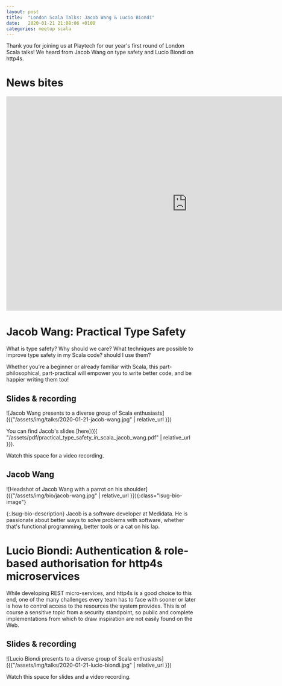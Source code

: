 ```yaml
---
layout: post
title:  "London Scala Talks: Jacob Wang & Lucio Biondi"
date:   2020-01-21 21:08:06 +0100
categories: meetup scala
---
```


Thank you for joining us at Playtech for our year's first round of London Scala talks!  We heard from Jacob Wang on type safety and Lucio Biondi on http4s.

# News bites

<iframe src="https://docs.google.com/presentation/d/e/2PACX-1vRMHgO2WmaJQfiOA6A2AFmhP-9BQloBA-Zmyg0QonJmJFSA9kJeDLKXkvteHxmbuIIE1-KAQD2p3J5E/embed?start=false&loop=false&delayms=3000" frameborder="0" width="960" height="569" allowfullscreen="true" mozallowfullscreen="true" webkitallowfullscreen="true">
</iframe>

# Jacob Wang: Practical Type Safety

What is type safety? Why should we care? What techniques are possible to improve type safety in my Scala code? should I use them?

Whether you're a beginner or already familiar with Scala,
this part-philosophical, part-practical will empower you to write better code, and be happier writing them too!

## Slides & recording

![Jacob Wang presents to a diverse group of Scala enthusiasts]({{"/assets/img/talks/2020-01-21-jacob-wang.jpg" | relative_url }})

You can find Jacob's slides [here]({{ "/assets/pdf/practical_type_safety_in_scala_jacob_wang.pdf" | relative_url }}).

Watch this space for a video recording.

## Jacob Wang

<div markdown="1" class="lsug-bio">
![Headshot of Jacob Wang with a parrot on his shoulder]({{"/assets/img/bio/jacob-wang.jpg" | relative_url }}){:class="lsug-bio-image"}

{:.lsug-bio-description}
Jacob is a software developer at Medidata. He is passionate about better ways to solve problems with software, whether that's functional programming, better tools or a cat on his lap.
</div>

# Lucio Biondi: Authentication & role-based authorisation for http4s microservices

While developing REST micro-services, and http4s is a good choice to this end, one of the many challenges every team has to face with sooner or later is how to control access to the resources the system provides. This is of course a sensitive topic from a security standpoint, so public and complete implementations from which to draw inspiration are not easily found on the Web.


## Slides & recording

![Lucio Biondi presents to a diverse group of Scala enthusiasts]({{"/assets/img/talks/2020-01-21-lucio-biondi.jpg" | relative_url }})

Watch this space for slides and a video recording.
